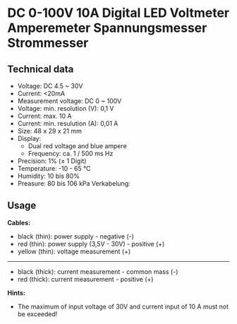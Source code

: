  
# DC 0-100V 10A Digital LED Voltmeter Amperemeter Spannungsmesser Strommesser 

## Technical data
* Voltage: DC 4.5 ~ 30V
* Current: <20mA
* Measurement voltage: DC 0 ~ 100V
* Voltage: min. resolution (V): 0,1 V
* Current: max. 10 A
* Current: min. resulution (A): 0,01 A
* Size: 48 x 29 x 21 mm
* Display:
    * Dual red voltage and blue ampere
    * Frequency: ca. 1 / 500 ms Hz
* Precision: 1% (± 1 Digit)
* Temperature: -10 - 65 ℃
* Humidity: 10 bis 80%
* Preasure: 80 bis 106 kPa Verkabelung:

## Usage

**Cables:**
* black (thin): power supply - negative (-)
* red (thin):   power supply (3,5V - 30V) - positive (+)
* yellow (thin): voltage measurement (+)
---
* black (thick): current measurement - common mass  (-)
* red (thick):   current measurement - positive (+)

**Hints:**
* The maximum of input voltage of 30V and current input of 10 A must not be exceeded!